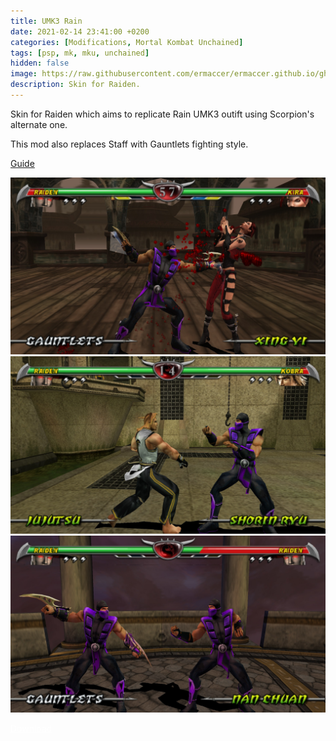 ```yaml
---
title: UMK3 Rain
date: 2021-02-14 23:41:00 +0200
categories: [Modifications, Mortal Kombat Unchained]
tags: [psp, mk, mku, unchained]   
hidden: false
image: https://raw.githubusercontent.com/ermaccer/ermaccer.github.io/gh-pages/assets/mods/mku/umk3rain/1.jpg
description: Skin for Raiden.
---
```


Skin for Raiden which aims to replicate Rain UMK3 outift using
Scorpion's alternate one.

This mod also replaces Staff with Gauntlets fighting style.



[Guide](https://ermaccer.github.io/posts/how-to-install-mortal-kombat-unchained-mods/)

![Preview](https://raw.githubusercontent.com/ermaccer/ermaccer.github.io/gh-pages/assets/mods/mku/umk3rain/1.jpg)
![Preview](https://raw.githubusercontent.com/ermaccer/ermaccer.github.io/gh-pages/assets/mods/mku/umk3rain/2.jpg)
![Preview](https://raw.githubusercontent.com/ermaccer/ermaccer.github.io/gh-pages/assets/mods/mku/umk3rain/3.jpg)

<a class="btn btn-block btn-dark bg-dark text-gray btn-lg" style="color: white;" href="https://drive.google.com/file/d/1pOqTZz8SW153XVBBXUNwLYg3_otgjyLV/view?usp=sharing" role="button">
<i class="fas fa-download"></i>
Download
</a>